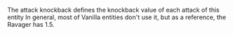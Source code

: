 The attack knockback defines the knockback value of each attack of this entity
In general, most of Vanilla entities don't use it, but as a reference, the Ravager has 1.5.
